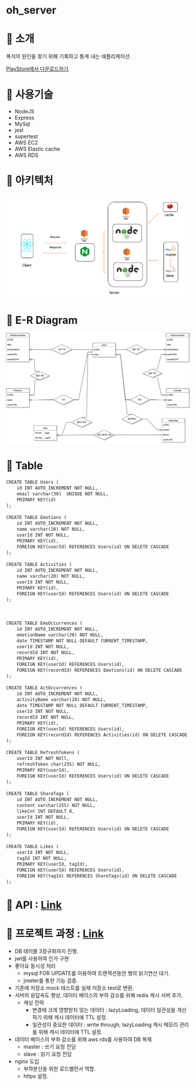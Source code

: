 # oh_server

# 📌 소개

폭식의 원인을 찾기 위해 기록하고 통계 내는 애플리케이션.

[PlayStore에서 다운로드하기](https://play.google.com/store/apps/details?id=com.oh)

# 📌 사용기술

- NodeJS
- Express
- MySql
- jest
- supertest
- AWS EC2
- AWS Elastic cache
- AWS RDS

# 📌 아키텍처

![아키텍처](./%EC%95%84%ED%82%A4%ED%85%8D%EC%B2%98.png)

# 📌 E-R Diagram

![E-R Diagram](https://github.com/MyNameIsTaeYeong/oh_server/blob/main/ERdiagram.png)

# 📌 Table

```
CREATE TABLE Users (
    id INT AUTO_INCREMENT NOT NULL,
    email varchar(30)  UNIQUE NOT NULL,
    PRIMARY KEY(id)
);

CREATE TABLE Emotions (
    id INT AUTO_INCREMENT NOT NULL,
    name varchar(20) NOT NULL,
    userId INT NOT NULL,
    PRIMARY KEY(id),
    FOREIGN KEY(userId) REFERENCES Users(id) ON DELETE CASCADE
);

CREATE TABLE Activities (
    id INT AUTO_INCREMENT NOT NULL,
    name varchar(20) NOT NULL,
    userId INT NOT NULL,
    PRIMARY KEY(id),
    FOREIGN KEY(userId) REFERENCES Users(id) ON DELETE CASCADE
);



CREATE TABLE EmoOccurrences (
    id INT AUTO_INCREMENT NOT NULL,
    emotionName varchar(20) NOT NULL,
    date TIMESTAMP NOT NULL DEFAULT CURRENT_TIMESTAMP,
    userId INT NOT NULL,
    recordId INT NOT NULL,
    PRIMARY KEY(id),
    FOREIGN KEY(userId) REFERENCES Users(id),
    FOREIGN KEY(recordId) REFERENCES Emotions(id) ON DELETE CASCADE
);

CREATE TABLE ActOccurrences (
    id INT AUTO_INCREMENT NOT NULL,
    activityName varchar(20) NOT NULL,
    date TIMESTAMP NOT NULL DEFAULT CURRENT_TIMESTAMP,
    userId INT NOT NULL,
    recordId INT NOT NULL,
    PRIMARY KEY(id),
    FOREIGN KEY(userId) REFERENCES Users(id),
    FOREIGN KEY(recordId) REFERENCES Activities(id) ON DELETE CASCADE
);

CREATE TABLE RefreshTokens (
    userId INT NOT NUll,
    refreshToken char(255) NOT NULL,
    PRIMARY KEY(userId),
    FOREIGN KEY(userId) REFERENCES Users(id) ON DELETE CASCADE
);

CREATE TABLE ShareTags (
	id INT AUTO_INCREMENT NOT NULL,
    content varchar(255) NOT NULL,
    likeCnt INT DEFAULT 0,
    userId INT NOT NULL,
    PRIMARY KEY(id),
    FOREIGN KEY(userId) REFERENCES Users(id) ON DELETE CASCADE
);

CREATE TABLE Likes (
	userId INT NOT NULL,
	tagId INT NOT NULL,
    PRIMARY KEY(userId, tagId),
	FOREIGN KEY(userId) REFERENCES Users(id),
    FOREIGN KEY(tagId) REFERENCES ShareTags(id) ON DELETE CASCADE
);
```

# 📌 API : [Link](https://documenter.getpostman.com/view/5013120/UyrGAtod)

# 📌 프로젝트 과정 : [Link](https://velog.io/@imtaebari/series/%ED%94%84%EB%A1%9C%EC%A0%9D%ED%8A%B8)

- DB 테이블 3정규화까지 진행.
- jwt를 사용하여 인가 구현
- 좋아요 동시성 처리
  - mysql FOR UPDATE를 이용하여 트랜잭션동안 행의 읽기연산 대기.
  - jmeter를 통한 기능 검증.
- 기존에 저장소 mock 테스트를 실제 저장소 test로 변환.
- 서버의 응답속도 향상, 데이터 베이스의 부하 감소를 위해 redis 캐시 서버 추가.
  - 캐싱 전략
    - 변경에 크게 영향받지 않는 데이터 : lazyLoading, 데이터 일관성을 개선하기 위해 캐시 데이터에 TTL 설정.
    - 일관성이 중요한 데이터 : write through, lazyLoading 캐시 메모리 관리를 위해 캐시 데이터에 TTL 설정.
- 데이터 베이스의 부하 감소를 위해 aws rds를 사용하여 DB 복제
  - master : 쓰기 요청 전담
  - slave : 읽기 요청 전담
- nginx 도입
  - 부하분산을 위한 로드밸런서 역할.
  - https 설정.
